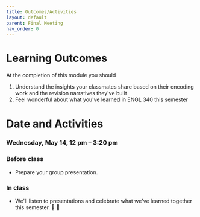 ```yaml
---
title: Outcomes/Activities
layout: default
parent: Final Meeting
nav_order: 0
---
```


# Learning Outcomes

At the completion of this module you should

1. Understand the insights your classmates share based on their encoding work and the revision narratives they've built
2. Feel wonderful about what you've learned in ENGL 340 this semester

# Date and Activities

### Wednesday, May 14, 12 pm &ndash; 3:20 pm

### Before class

- Prepare your group presentation.

### In class

- We'll listen to presentations and celebrate what we've learned together this semester. 🎉 🙌

